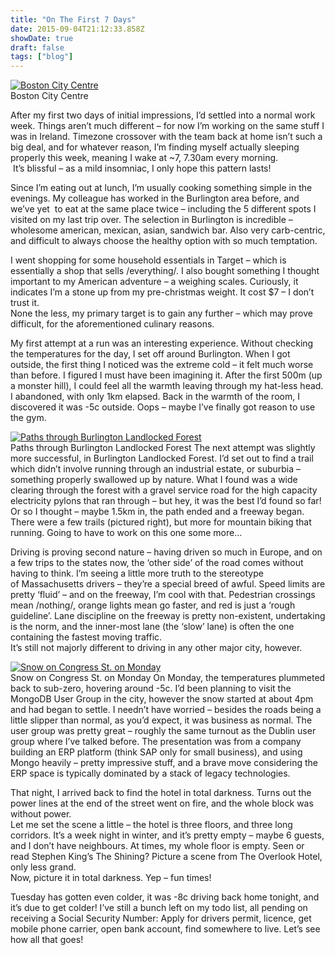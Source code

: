 ```yaml
---
title: "On The First 7 Days"
date: 2015-09-04T21:12:33.858Z
showDate: true
draft: false
tags: ["blog"]
---
```



<span class="wp-caption alignright" id="attachment_317" style="width: 235px">[![Boston City Centre](http://res.cloudinary.com/cianclarke/image/upload/h_300,w_225/v1382804123/IMG_0889_ynhnud.jpg)](http://cianclarke.com/blog/on-the-first-7-days/img_0889/)  
Boston City Centre
</span>

After my first two days of initial impressions, I’d settled into a normal work week. Things aren’t much different – for now I’m working on the same stuff I was in Ireland. Timezone crossover with the team back at home isn’t such a big deal, and for whatever reason, I’m finding myself actually sleeping properly this week, meaning I wake at ~7, 7.30am every morning.  It’s blissful – as a mild insomniac, I only hope this pattern lasts!

Since I’m eating out at lunch, I’m usually cooking something simple in the evenings. My colleague has worked in the Burlington area before, and we’ve yet  to eat at the same place twice – including the 5 different spots I visited on my last trip over. The selection in Burlington is incredible – wholesome american, mexican, asian, sandwich bar. Also very carb-centric, and difficult to always choose the healthy option with so much temptation.

I went shopping for some household essentials in Target – which is essentially a shop that sells /everything/. I also bought something I thought important to my American adventure – a weighing scales. Curiously, it indicates I’m a stone up from my pre-christmas weight. It cost $7 – I don’t trust it.  
 None the less, my primary target is to gain any further – which may prove difficult, for the aforementioned culinary reasons.

My first attempt at a run was an interesting experience. Without checking the temperatures for the day, I set off around Burlington. When I got outside, the first thing I noticed was the extreme cold – it felt much worse than before. I figured I must have been imagining it. After the first 500m (up a monster hill), I could feel all the warmth leaving through my hat-less head. I abandoned, with only 1km elapsed. Back in the warmth of the room, I discovered it was -5c outside. Oops – maybe I’ve finally got reason to use the gym.

<span class="wp-caption alignright" id="attachment_314" style="width: 310px">[![Paths through Burlington Landlocked Forest](http://res.cloudinary.com/cianclarke/image/upload/h_225,w_300/v1382804126/IMG_0891_poqnvm.jpg)](http://cianclarke.com/blog/on-the-first-7-days/img_0891/)  
Paths through Burlington Landlocked Forest
</span>
The next attempt was slightly more successful, in Burlington Landlocked Forest. I’d set out to find a trail which didn’t involve running through an industrial estate, or suburbia – something properly swallowed up by nature. What I found was a wide clearing through the forest with a gravel service road for the high capacity electricity pylons that ran through – but hey, it was the best I’d found so far! Or so I thought – maybe 1.5km in, the path ended and a freeway began. There were a few trails (pictured right), but more for mountain biking that running. Going to have to work on this one some more…

Driving is proving second nature – having driven so much in Europe, and on a few trips to the states now, the ‘other side’ of the road comes without having to think. I’m seeing a little more truth to the stereotype of Massachusetts drivers – they’re a special breed of awful. Speed limits are pretty ‘fluid’ – and on the freeway, I’m cool with that. Pedestrian crossings mean /nothing/, orange lights mean go faster, and red is just a ‘rough guideline’. Lane discipline on the freeway is pretty non-existent, undertaking is the norm, and the inner-most lane (the ‘slow’ lane) is often the one containing the fastest moving traffic.  
 It’s still not majorly different to driving in any other major city, however.

<span class="wp-caption alignleft" id="attachment_315" style="width: 235px">[![Snow on Congress St. on Monday](http://res.cloudinary.com/cianclarke/image/upload/h_300,w_225/v1382804125/IMG_0911_wwctub.jpg)](http://cianclarke.com/blog/on-the-first-7-days/img_0911/)  
Snow on Congress St. on Monday
</span>
On Monday, the temperatures plummeted back to sub-zero, hovering around -5c. I’d been planning to visit the MongoDB User Group in the city, however the snow started at about 4pm and had began to settle. I needn’t have worried – besides the roads being a little slipper than normal, as you’d expect, it was business as normal. The user group was pretty great – roughly the same turnout as the Dublin user group where I’ve talked before. The presentation was from a company building an ERP platform (think SAP only for small business), and using Mongo heavily – pretty impressive stuff, and a brave move considering the ERP space is typically dominated by a stack of legacy technologies.

That night, I arrived back to find the hotel in total darkness. Turns out the power lines at the end of the street went on fire, and the whole block was without power.  
 Let me set the scene a little – the hotel is three floors, and three long corridors. It’s a week night in winter, and it’s pretty empty – maybe 6 guests, and I don’t have neighbours. At times, my whole floor is empty. Seen or read Stephen King’s The Shining? Picture a scene from The Overlook Hotel, only less grand.  
 Now, picture it in total darkness. Yep – fun times!

Tuesday has gotten even colder, it was -8c driving back home tonight, and it’s due to get colder! I’ve still a bunch left on my todo list, all pending on receiving a Social Security Number: Apply for drivers permit, licence, get mobile phone carrier, open bank account, find somewhere to live. Let’s see how all that goes!

 



